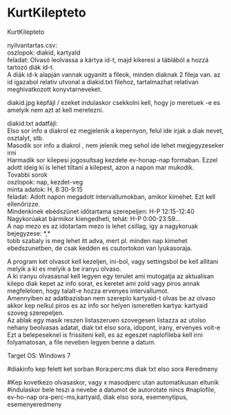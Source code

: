 # KurtKilepteto
KurtKilepteto

nyilvantartas.csv:  
    oszlopok: diakid, kartyaId  
    feladat: Olvasó leolvassa a kártya id-t, majd kikeresi a táblából a hozzá tartozó diák id-t.   
    A diák id-k alapján vannak ugyanitt a fileok, minden diaknak 2 fileja van. az id igazabol relativ utvonal a diakid.txt filehoz, tartalmazhat relativan meghivatkozott konyvtarneveket.

diakid.jpg képfájl / ezeket indulaskor csekkolni kell, hogy jo meretuek -e es amelyik nem azt at kell meretezni.

diakid.txt adatfájl:  
    Elso sor info a diakrol ez megjelenik a kepernyon, felul ide irjak a diak nevet, osztalyt, stb.  
	Masodik sor info a diakrol , nem jelenik meg sehol ide lehet megjegyzeseker irni  
	Harmadik sor kilepesi jogosultsag kezdete ev-honap-nap formaban. Ezzel adott ideig ki is lehet tiltani a kilepest, azon a napon mar mukodik.  
    Tovabbi sorok  
    oszlopok: nap, kezdet-veg  
    minta adatok: H, 8:30-9:15  
    feladat: Adott napon megadott intervallumokban, amikor kimehet. Ezt kell ellenőrizze.  
    Mindenkinek ebédszünet időtartama szerepeljen: H-P 12:15-12:40  
    Nagykorúakat bármikor kiengedheti, tehát: H-P 0:00-23:59...  
    A nap mezo es az idotartam mezo is lehet csillag, igy a nagykoruak bejegyzese: \*,\*  
    tobb szabaly is meg lehet itt adva, mert pl. minden nap kimehet ebedszunetben, de csak kedden es csutortokon van lyukasoraja.    
    
A program ket olvasot kell kezeljen, ini-bol, vagy settingsbol be kell allitani melyik a ki es melyik a be iranyu olvaso.  
A ki iranyu olvasasnal kell legyen egy terulet ami mutogatja az aktualisan kilepo diak kepet az info sorat, es keretet 
ami zold vagy piros annak megfeleloen, hogy talalt-e hozza ervenyes intervallumot.   
Amennyiben az adatbazisban nem szereplo kartyaid-t olvas be az olvaso akkor kep nelkul piros es az info sor helyen ismeretlen kartya: kartyaid szoveg szerepeljen.  
Az ablak egy masik reszen listaszeruen szovegesen listazza az utolso nehany beolvasas adatat, diak txt elso sora, idopont, irany, ervenyes volt-e  
Ezt a belepeseknel is frissiteni kell, es az egeszet naplofileba kell irni folyamatosan, a file neveben legyen benne a datum.

Target OS: Windows 7 


#diakinfo kep felett ket sorban
#ora:perc:ms diak txt elso sora
#eredmeny

#Kep kovetkezo olvasaskor, vagy x masodperc utan automatikusan eltunik
#indulaskor bele teszi a nevebe a datumot de autorotate nincs
#naplofile, ev-ho-nap ora-perc-ms,kartyaid, diak elso sora, esemenytipus, esemenyeredmeny

